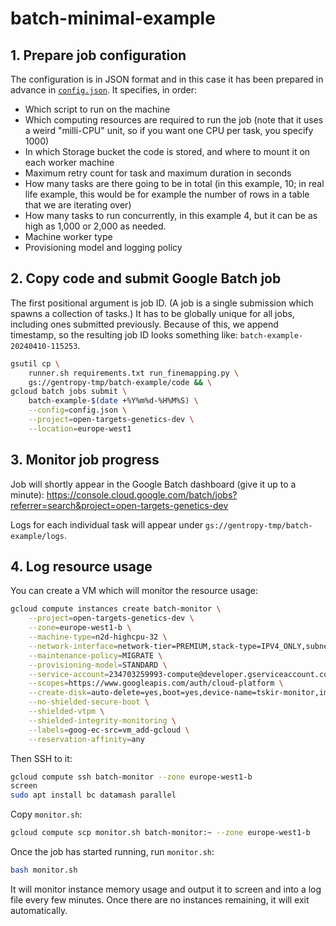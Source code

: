# batch-minimal-example

## 1. Prepare job configuration

The configuration is in JSON format and in this case it has been prepared in advance in [`config.json`](./config.json). It specifies, in order:

- Which script to run on the machine
- Which computing resources are required to run the job (note that it uses a weird "milli-CPU" unit, so if you want one CPU per task, you specify 1000)
- In which Storage bucket the code is stored, and where to mount it on each worker machine
- Maximum retry count for task and maximum duration in seconds
- How many tasks are there going to be in total (in this example, 10; in real life example, this would be for example the number of rows in a table that we are iterating over)
- How many tasks to run concurrently, in this example 4, but it can be as high as 1,000 or 2,000 as needed.
- Machine worker type
- Provisioning model and logging policy

## 2. Copy code and submit Google Batch job

The first positional argument is job ID. (A job is a single submission which spawns a collection of tasks.) It has to be globally unique for all jobs, including ones submitted previously. Because of this, we append timestamp, so the resulting job ID looks something like: `batch-example-20240410-115253`.

```bash
gsutil cp \
    runner.sh requirements.txt run_finemapping.py \
    gs://gentropy-tmp/batch-example/code && \
gcloud batch jobs submit \
    batch-example-$(date +%Y%m%d-%H%M%S) \
    --config=config.json \
    --project=open-targets-genetics-dev \
    --location=europe-west1
```

## 3. Monitor job progress

Job will shortly appear in the Google Batch dashboard (give it up to a minute): https://console.cloud.google.com/batch/jobs?referrer=search&project=open-targets-genetics-dev

Logs for each individual task will appear under `gs://gentropy-tmp/batch-example/logs`.

## 4. Log resource usage

You can create a VM which will monitor the resource usage:

```bash
gcloud compute instances create batch-monitor \
    --project=open-targets-genetics-dev \
    --zone=europe-west1-b \
    --machine-type=n2d-highcpu-32 \
    --network-interface=network-tier=PREMIUM,stack-type=IPV4_ONLY,subnet=default \
    --maintenance-policy=MIGRATE \
    --provisioning-model=STANDARD \
    --service-account=234703259993-compute@developer.gserviceaccount.com \
    --scopes=https://www.googleapis.com/auth/cloud-platform \
    --create-disk=auto-delete=yes,boot=yes,device-name=tskir-monitor,image=projects/debian-cloud/global/images/debian-12-bookworm-v20240415,mode=rw,size=500,type=projects/open-targets-genetics-dev/zones/europe-west1-b/diskTypes/pd-balanced \
    --no-shielded-secure-boot \
    --shielded-vtpm \
    --shielded-integrity-monitoring \
    --labels=goog-ec-src=vm_add-gcloud \
    --reservation-affinity=any
```

Then SSH to it:

```bash
gcloud compute ssh batch-monitor --zone europe-west1-b
screen
sudo apt install bc datamash parallel
```

Copy `monitor.sh`:

```bash
gcloud compute scp monitor.sh batch-monitor:~ --zone europe-west1-b
```

Once the job has started running, run `monitor.sh`:

```bash
bash monitor.sh
```

It will monitor instance memory usage and output it to screen and into a log file every few minutes. Once there are no instances remaining, it will exit automatically.
